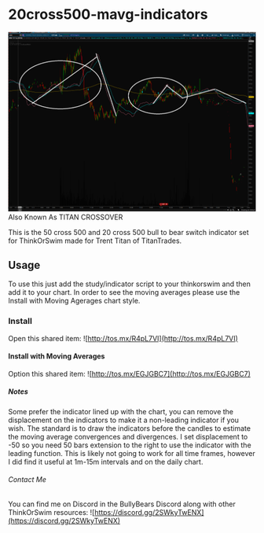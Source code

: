 # 20cross500-mavg-indicators
![iMAGE](main.png)
Also Known As TITAN CROSSOVER

This is the 50 cross 500 and 20 cross 500 bull to bear switch indicator set for ThinkOrSwim made for Trent Titan of TitanTrades.
## Usage
To use this just add the study/indicator script to your thinkorswim and then add it to your chart.
In order to see the moving averages please use the Install with Moving Agerages chart style.
### Install
Open this shared item: ![http://tos.mx/R4pL7VI](http://tos.mx/R4pL7VI)
#### Install with Moving Averages
Option this shared item: ![http://tos.mx/EGJGBC7](http://tos.mx/EGJGBC7)
##### Notes
Some prefer the indicator lined up with the chart, you can remove the displacement on the indicators to make it a non-leading indicator if you wish. The standard is to draw the indicators before the candles to estimate the moving average convergences and divergences.
I set displacement to -50 so you need 50 bars extension to the right to use the indicator with the leading function.
This is likely not going to work for all time frames, however I did find it useful at 1m-15m intervals and on the daily chart.
###### Contact Me
You can find me on Discord in the BullyBears Discord along with other ThinkOrSwim resources: ![https://discord.gg/2SWkyTwENX](https://discord.gg/2SWkyTwENX)
